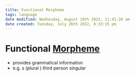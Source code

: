 ```yaml
---
title: Functional Morpheme
tags: language
date modified: Wednesday, August 10th 2022, 11:41:28 am
date created: Tuesday, July 26th 2022, 8:33:15 pm
---
```


# Functional [Morpheme](Morpheme.md)
- provides grammatical information
- e.g. s (plural ) third person singular

